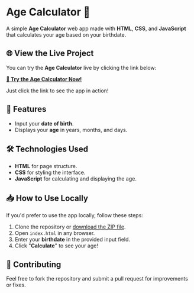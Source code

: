 # Age Calculator 🎉

A simple **Age Calculator** web app made with **HTML**, **CSS**, and **JavaScript** that calculates your age based on your birthdate.
## 🌐 View the Live Project
You can try the **Age Calculator** live by clicking the link below:

[**🚀 Try the Age Calculator Now!**](https://abhinav7230.github.io/Age-Calculator/)


Just click the link to see the app in action!

## 🚀 Features
- Input your **date of birth**.
- Displays your **age** in years, months, and days.
## 🛠 Technologies Used
- **HTML** for page structure.
- **CSS** for styling the interface.
- **JavaScript** for calculating and displaying the age.

## 📥 How to Use Locally
If you'd prefer to use the app locally, follow these steps:

1. Clone the repository or [download the ZIP file](https://github.com/Abhinav7230/Age-Calculator).
2. Open `index.html` in any browser.
3. Enter your **birthdate** in the provided input field.
4. Click "**Calculate**" to see your age!



## 📝 Contributing
Feel free to fork the repository and submit a pull request for improvements or fixes.
